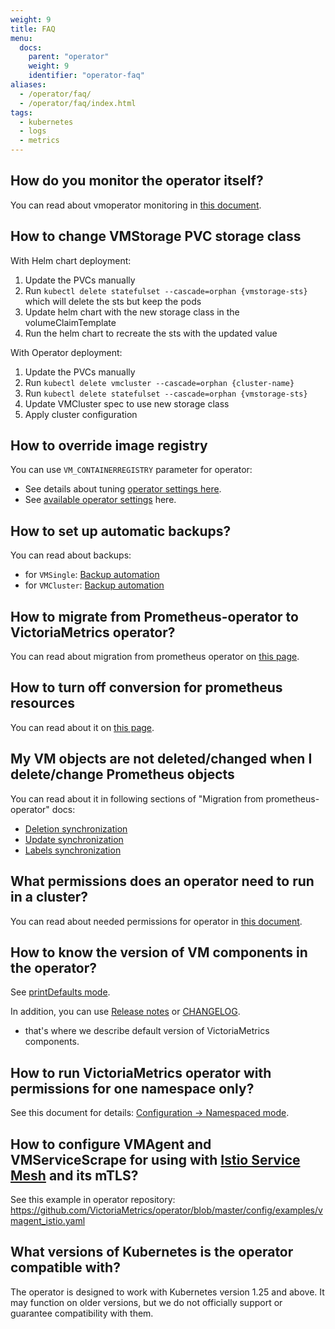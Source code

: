 ```yaml
---
weight: 9
title: FAQ
menu:
  docs:
    parent: "operator"
    weight: 9
    identifier: "operator-faq"
aliases:
  - /operator/faq/
  - /operator/faq/index.html
tags:
  - kubernetes
  - logs
  - metrics
---
```

## How do you monitor the operator itself?

You can read about vmoperator monitoring in [this document](https://docs.victoriametrics.com/operator/monitoring).

## How to change VMStorage PVC storage class

With Helm chart deployment:

1. Update the PVCs manually
1. Run `kubectl delete statefulset --cascade=orphan {vmstorage-sts}` which will delete the sts but keep the pods
1. Update helm chart with the new storage class in the volumeClaimTemplate
1. Run the helm chart to recreate the sts with the updated value

With Operator deployment:

1. Update the PVCs manually
1. Run `kubectl delete vmcluster --cascade=orphan {cluster-name}`
1. Run `kubectl delete statefulset --cascade=orphan {vmstorage-sts}`
1. Update VMCluster spec to use new storage class
1. Apply cluster configuration

## How to override image registry

You can use `VM_CONTAINERREGISTRY` parameter for operator:

- See details about tuning [operator settings here](https://docs.victoriametrics.com/operator/setup/#settings).
- See [available operator settings](https://docs.victoriametrics.com/operator/configuration/#environment-variables) here.

## How to set up automatic backups?

You can read about backups:

- for `VMSingle`: [Backup automation](https://docs.victoriametrics.com/operator/resources/vmsingle/#backup-automation)
- for `VMCluster`: [Backup automation](https://docs.victoriametrics.com/operator/resources/vmcluster/#backup-automation)

## How to migrate from Prometheus-operator to VictoriaMetrics operator?

You can read about migration from prometheus operator on [this page](https://docs.victoriametrics.com/operator/migration).

## How to turn off conversion for prometheus resources

You can read about it on [this page](https://docs.victoriametrics.com/operator/integrations/prometheus/#objects-conversion).

## My VM objects are not deleted/changed when I delete/change Prometheus objects

You can read about it in following sections of "Migration from prometheus-operator" docs:

- [Deletion synchronization](https://docs.victoriametrics.com/operator/integrations/prometheus/#deletion-synchronization)
- [Update synchronization](https://docs.victoriametrics.com/operator/integrations/prometheus/)
- [Labels synchronization](https://docs.victoriametrics.com/operator/integrations/prometheus/#labels-and-annotations-synchronization)

## What permissions does an operator need to run in a cluster?

You can read about needed permissions for operator in [this document](https://docs.victoriametrics.com/operator/security/#roles).

## How to know the version of VM components in the operator?

See [printDefaults mode](https://docs.victoriametrics.com/operator/configuration).

In addition, you can use [Release notes](https://github.com/VictoriaMetrics/operator/releases) 
or [CHANGELOG](https://docs.victoriametrics.com/operator/changelog).
- that's where we describe default version of VictoriaMetrics components.

## How to run VictoriaMetrics operator with permissions for one namespace only?

See this document for details: [Configuration -> Namespaced mode](https://docs.victoriametrics.com/operator/configuration/#namespaced-mode).

## How to configure VMAgent and VMServiceScrape for using with [Istio Service Mesh](https://istio.io/) and its mTLS?

See this example in operator repository: https://github.com/VictoriaMetrics/operator/blob/master/config/examples/vmagent_istio.yaml

## What versions of Kubernetes is the operator compatible with?

The operator is designed to work with Kubernetes version 1.25 and above. 
It may function on older versions, but we do not officially support or guarantee compatibility with them.
